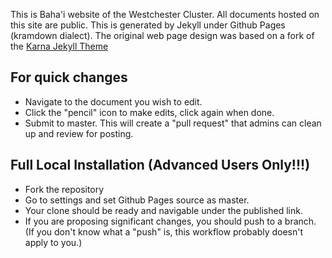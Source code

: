 This is Baha'i website of the Westchester Cluster. All documents hosted on this site are public. This 
is generated by Jekyll under Github Pages (kramdown dialect). The original web page design was
based on a fork of the [Karna Jekyll Theme](http://webjeda.com/karna-full/)

## For quick changes
* Navigate to the document you wish to edit.
* Click the "pencil" icon to make edits, click again when done.
* Submit to master. This will create a "pull request" that admins can clean up and review for posting.

## Full Local Installation (Advanced Users Only!!!)
* Fork the repository
* Go to settings and set Github Pages source as master.
* Your clone should be ready and navigable under the published link.
* If you are proposing significant changes, you should push to a branch. (If you don't know what a "push" is, this
workflow probably doesn't apply to you.)
